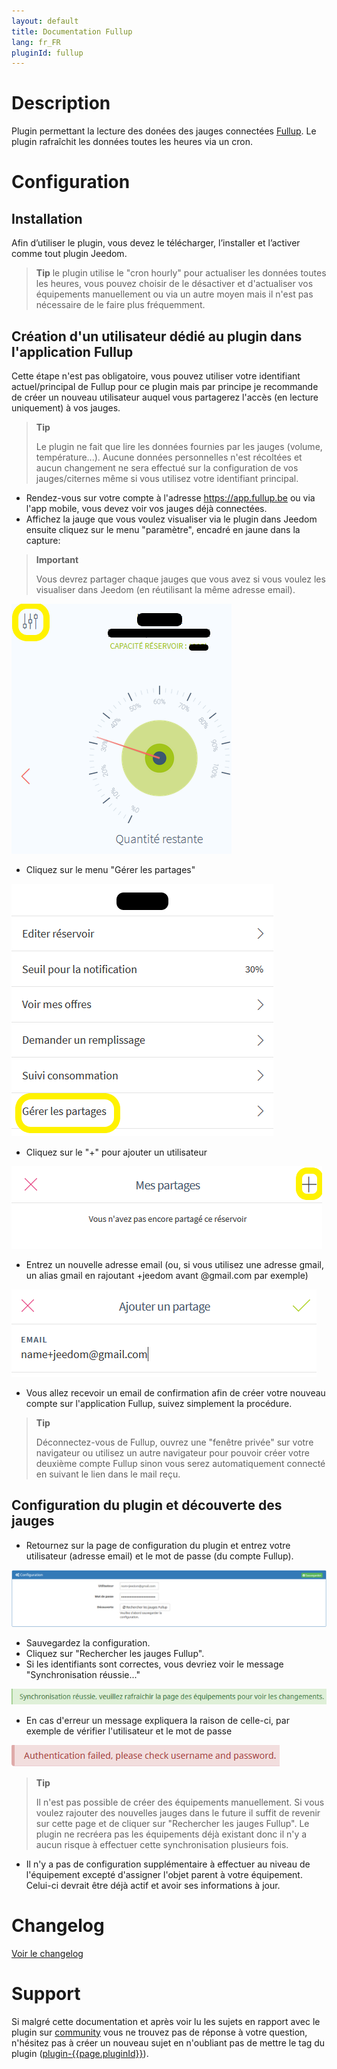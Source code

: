 ```yaml
---
layout: default
title: Documentation Fullup
lang: fr_FR
pluginId: fullup
---
```


# Description

Plugin permettant la lecture des donées des jauges connectées <a href="https://fullup.be/" target="_blank">Fullup</a>. Le plugin rafraîchit les données toutes les heures via un cron.

# Configuration

## Installation

Afin d’utiliser le plugin, vous devez le télécharger, l’installer et l’activer comme tout plugin Jeedom.

> **Tip**
> le plugin utilise le "cron hourly" pour actualiser les données toutes les heures, vous pouvez choisir de le désactiver et d'actualiser vos équipements manuellement ou via un autre moyen mais il n'est pas nécessaire de le faire plus fréquemment.

## Création d'un utilisateur dédié au plugin dans l'application Fullup

Cette étape n'est pas obligatoire, vous pouvez utiliser votre identifiant actuel/principal de Fullup pour ce plugin mais par principe je recommande de créer un nouveau utilisateur auquel vous partagerez l'accès (en lecture uniquement) à vos jauges.

> **Tip**
>
> Le plugin ne fait que lire les données fournies par les jauges (volume, température...).
> Aucune données personnelles n'est récoltées et aucun changement ne sera effectué sur la configuration de vos jauges/citernes même si vous utilisez votre identifiant principal.

- Rendez-vous sur votre compte à l'adresse <https://app.fullup.be> ou via l'app mobile, vous devez voir vos jauges déjà connectées.
- Affichez la jauge que vous voulez visualiser via le plugin dans Jeedom ensuite cliquez sur le menu "paramètre", encadré en jaune dans la capture:

> **Important**
>
> Vous devrez partager chaque jauges que vous avez si vous voulez les visualiser dans Jeedom (en réutilisant la même adresse email).

![Paramètres Fullup](../images/fullup_dashboard.png "Paramètres Fullup")

- Cliquez sur le menu "Gérer les partages"

![Gérer les partages](../images/fullup_settings.png "Gérer les partages")

- Cliquez sur le "+" pour ajouter un utilisateur

![Mes partages](../images/fullup_partages.png "Mes partages")

- Entrez un nouvelle adresse email (ou, si vous utilisez une adresse gmail, un alias gmail en rajoutant +jeedom avant @gmail.com par exemple)

![Ajouter un partage](../images/fullup_utilisateurs.png "Ajouter un partage")

- Vous allez recevoir un email de confirmation afin de créer votre nouveau compte sur l'application Fullup, suivez simplement la procédure.

> **Tip**
>
> Déconnectez-vous de Fullup, ouvrez une "fenêtre privée" sur votre navigateur ou utilisez un autre navigateur pour pouvoir créer votre deuxième compte Fullup sinon vous serez automatiquement connecté en suivant le lien dans le mail reçu.

## Configuration du plugin et découverte des jauges

- Retournez sur la page de configuration du plugin et entrez votre utilisateur (adresse email) et le mot de passe (du compte Fullup).

![Configuration plugin](../images/plugin_config.png "Configuration plugin")

- Sauvegardez la configuration.
- Cliquez sur "Rechercher les jauges Fullup".
- Si les identifiants sont correctes, vous devriez voir le message "Synchronisation réussie..."

![Synchronisation réussie](../images/sync_success.png "Synchronisation réussie")

- En cas d'erreur un message expliquera la raison de celle-ci, par exemple de vérifier l'utilisateur et le mot de passe

![Erreur](../images/sync_failure.png "Erreur")

> **Tip**
>
> Il n'est pas possible de créer des équipements manuellement.
> Si vous voulez rajouter des nouvelles jauges dans le future il suffit de revenir sur cette page et de cliquer sur "Rechercher les jauges Fullup".
> Le plugin ne recréera pas les équipements déjà existant donc il n'y a aucun risque à effectuer cette synchronisation plusieurs fois.

- Il n'y a pas de configuration supplémentaire à effectuer au niveau de l'équipement excepté d'assigner l'objet parent à votre équipement. Celui-ci devrait être déjà actif et avoir ses informations à jour.

# Changelog

[Voir le changelog](./changelog)

# Support

Si malgré cette documentation et après voir lu les sujets en rapport avec le plugin sur [community]({{site.forum}}/tags/plugin-{{page.pluginId}}) vous ne trouvez pas de réponse à votre question, n'hésitez pas à créer un nouveau sujet en n'oubliant pas de mettre le tag du plugin ([plugin-{{page.pluginId}}]({{site.forum}}/tags/plugin-{{page.pluginId}})).
